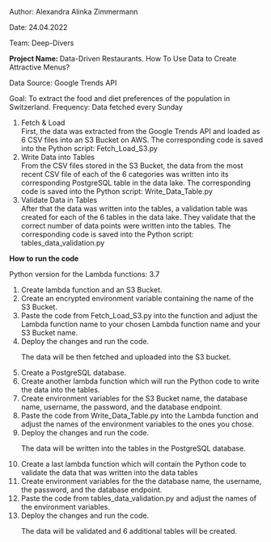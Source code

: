 <p>Author: Alexandra Alinka Zimmermann</p>
<p>Date: 24.04.2022</p>
<p>Team: Deep-Divers</p>
<p><b>Project Name: </b>Data-Driven Restaurants. How To Use Data to Create Attractive Menus?</p>

<p>Data Source: Google Trends API</p>
Goal: To extract the food and diet preferences of the population in Switzerland.
Frequency: Data fetched every Sunday
<ol>
<li>Fetch & Load<br/>
First, the data was extracted from the Google Trends API and loaded as 6 CSV files into an S3 Bucket on AWS. 
The corresponding code is saved into the Python script: Fetch_Load_S3.py</li>
<li>Write Data into Tables<br>
From the CSV files stored in the S3 Bucket, the data from the most recent CSV file of each of the 6 categories was written into its corresponding PostgreSQL table in the data lake. 
The corresponding code is saved into the Python script: Write_Data_Table.py</li>
<li>Validate Data in Tables<br/>
After that the data was written into the tables, a validation table was created for each of the 6 tables in the data lake. They validate that the correct number of data points were written into the tables. 
The corresponding code is saved into the Python script: tables_data_validation.py</li>
</ol> 

<p><b>How to run the code </b></p>
Python version for the Lambda functions: 3.7

<ol>
<li>Create lambda function and an S3 Bucket.</li>
<li>Create an encrypted environment variable containing the name of the S3 Bucket.</li>
<li>Paste the code from Fetch_Load_S3.py into the function and adjust the Lambda function name to your chosen Lambda function name and your S3 Bucket name.</li>
<li>Deploy the changes and run the code.<br/></li>


The data will be then fetched and uploaded into the S3 bucket.

<li>Create a PostgreSQL database.</li>
<li>Create another lambda function which will run the Python code to write the data into the tables.</li>
<li>Create environment variables for the S3 Bucket name, the database name, username, the password, and the database endpoint.</li>
<li>Paste the code from Write_Data_Table.py into the Lambda function and adjust the names of the environment variables to the ones you chose.</li>
<li>Deploy the changes and run the code.</li>

The data will be written into the tables in the PostgreSQL database.

<li>Create a last lambda function which will contain the Python code to validate the data that was written into the data tables</li>
<li>Create environment variables for the the database name, the username, the password, and the database endpoint.</li>
<li>Paste the code from tables_data_validation.py and adjust the names of the environment variables.</li>
<li>Deploy the changes and run the code.</li>


The data will be validated and 6 additional tables will be created.
</ol>


